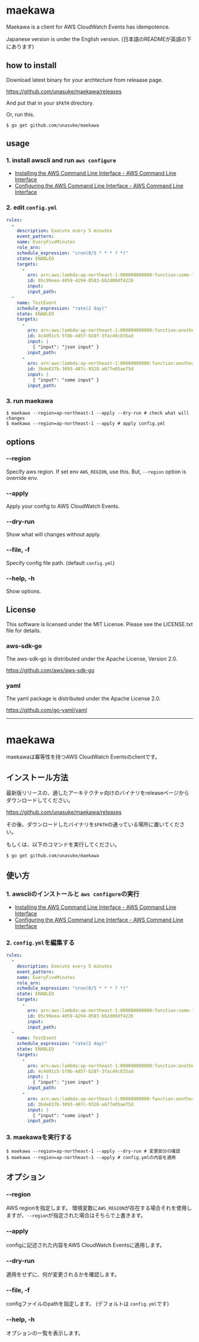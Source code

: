 # maekawa
Maekawa is a client for AWS CloudWatch Events has idempotence.

Japanese version is under the English version.
(日本語のREADMEが英語の下にあります)

## how to install
Download latest binary for your archtecture from releaase page.

https://github.com/unasuke/maekawa/releases

And put that in your `$PATH` directory.

Or, run this.

```shell
$ go get github.com/unasuke/maekawa
```

## usage
### 1. install awscli and run `aws configure`
- [Installing the AWS Command Line Interface - AWS Command Line Interface](http://docs.aws.amazon.com/cli/latest/userguide/installing.html)
- [Configuring the AWS Command Line Interface - AWS Command Line Interface](http://docs.aws.amazon.com/cli/latest/userguide/cli-chap-getting-started.html)

### 2. edit `config.yml`
```yaml
rules:
  -
    description: Execute every 5 minutes
    event_pattern:
    name: EveryFiveMinutes
    role_arn:
    schedule_expression: "cron(0/5 * * * ? *)"
    state: ENABLED
    targets:
      -
        arn: arn:aws:lambda:ap-northeast-1:000000000000:function:some-lambda-function
        id: 05c99eea-4059-4294-8583-bb2d00df4226
        input:
        input_path:
  -
    name: TestEvent
    schedule_expression: "rate(2 day)"
    state: ENABLED
    targets:
      -
        arn: arn:aws:lambda:ap-northeast-1:000000000000:function:another-lambda-function
        id: 4c4d91c5-5f8b-4d5f-b28f-3fac49c835ad
        input: |
          { "input": "json input" }
        input_path:
      -
        arn: arn:aws:lambda:ap-northeast-1:00000000000:function:another-lambda-function
        id: 3bde837b-3093-487c-9328-a677e05ae75d
        input: |
          { "input": "some input" }
        input_path:
```

### 3. run maekawa
```shell
$ maekawa --region=ap-northeast-1 --apply --dry-run # check what will changes
$ maekawa --region=ap-northeast-1 --apply # apply config.yml
```

## options
### --region
Specify aws region.
If set env `AWS_REGION`, use this. But, `--region` option is override env.

### --apply
Apply your config to AWS CloudWatch Events.

### --dry-run
Show what will changes without apply.

### --file, -f
Specify config file path. (default `config.yml`)

### --help, -h
Show options.

## License
This software is licensed under the MIT License. Please see the LICENSE.txt file for details.

### aws-sdk-go
The aws-sdk-go is distributed under the Apache License, Version 2.0.

https://github.com/aws/aws-sdk-go

### yaml
The yaml package is distributed under the Apache License 2.0.

https://github.com/go-yaml/yaml

-----------------------------------

# maekawa
maekawaは冪等性を持つAWS CloudWatch Eventsのclientです。

## インストール方法
最新版リリースの、適したアーキテクチャ向けのバイナリをreleaseページからダウンロードしてください。

https://github.com/unasuke/maekawa/releases

その後、ダウンロードしたバイナリを`$PATH`の通っている場所に置いてください。

もしくは、以下のコマンドを実行してください。

```shell
$ go get github.com/unasuke/maekawa
```

## 使い方
### 1. awscliのインストールと `aws configure`の実行
- [Installing the AWS Command Line Interface - AWS Command Line Interface](http://docs.aws.amazon.com/cli/latest/userguide/installing.html)
- [Configuring the AWS Command Line Interface - AWS Command Line Interface](http://docs.aws.amazon.com/cli/latest/userguide/cli-chap-getting-started.html)

### 2. `config.yml`を編集する
```yaml
rules:
  -
    description: Execute every 5 minutes
    event_pattern:
    name: EveryFiveMinutes
    role_arn:
    schedule_expression: "cron(0/5 * * * ? *)"
    state: ENABLED
    targets:
      -
        arn: arn:aws:lambda:ap-northeast-1:000000000000:function:some-lambda-function
        id: 05c99eea-4059-4294-8583-bb2d00df4226
        input:
        input_path:
  -
    name: TestEvent
    schedule_expression: "rate(2 day)"
    state: ENABLED
    targets:
      -
        arn: arn:aws:lambda:ap-northeast-1:000000000000:function:another-lambda-function
        id: 4c4d91c5-5f8b-4d5f-b28f-3fac49c835ad
        input: |
          { "input": "json input" }
        input_path:
      -
        arn: arn:aws:lambda:ap-northeast-1:00000000000:function:another-lambda-function
        id: 3bde837b-3093-487c-9328-a677e05ae75d
        input: |
          { "input": "some input" }
        input_path:
```

### 3. maekawaを実行する
```shell
$ maekawa --region=ap-northeast-1 --apply --dry-run # 変更部分の確認
$ maekawa --region=ap-northeast-1 --apply # config.ymlの内容を適用
```

## オプション
### --region
AWS regionを指定します。
環境変数に`AWS_REGION`が存在する場合それを使用しますが、`--region`が指定された場合はそちらで上書きます。

### --apply
configに記述された内容をAWS CloudWatch Eventsに適用します。

### --dry-run
適用をせずに、何が変更されるかを確認します。

### --file, -f
configファイルのpathを指定します。 (デフォルトは `config.yml`です)

### --help, -h
オプションの一覧を表示します。
